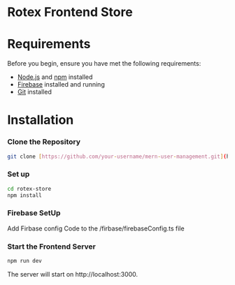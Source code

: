 # Rotex Frontend Store


# Requirements
Before you begin, ensure you have met the following requirements:
* [Node.js](https://nodejs.org/en) and [npm](https://www.npmjs.com/) installed
* [Firebase](https://console.firebase.google.com/) installed and running
* [Git](https://git-scm.com/) installed

# Installation
### Clone the Repository
```bash
git clone [https://github.com/your-username/mern-user-management.git](https://github.com/vivek3410/rotex-store.git)s
```
### Set up
```bash
cd rotex-store
npm install
```

### Firebase SetUp
Add Firbase config Code to the /firbase/firebaseConfig.ts file

### Start the Frontend Server
```bash
npm run dev
```
The server will start on http://localhost:3000.















